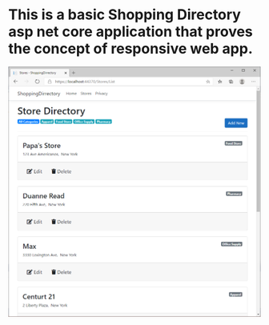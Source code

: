 # This is a basic Shopping Directory asp net core application that proves the concept of responsive web app.


![Shopping Directory page screen](https://github.com/ikemyle/Directory/blob/master/StoreDirectory.png?raw=true)

